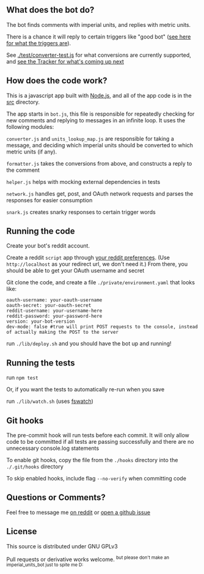 What does the bot do?
---
The bot finds comments with imperial units, and replies with metric units.

There is a chance it will reply to certain triggers like "good bot" ([see here for what the triggers are](https://github.com/cannawen/metric_units_reddit_bot/blob/master/test/snark-test.js)).

See [./test/converter-test.js](https://github.com/cannawen/metric_units_reddit_bot/blob/master/test/converter-test.js) for what conversions are currently supported, and [see the Tracker for what's coming up next](https://www.pivotaltracker.com/n/projects/2091572)


How does the code work?
---
This is a javascript app built with [Node.js](https://nodejs.org/en/), and all of the app code is in the [src](https://github.com/cannawen/metric_units_reddit_bot/tree/master/src) directory.

The app starts in `bot.js`, this file is responsible for repeatedly checking for new comments and replying to messages in an infinite loop. It uses the following modules:

`converter.js` and `units_lookup_map.js` are responsible for taking a message, and deciding which imperial units should be converted to which metric units (if any).

`formatter.js` takes the conversions from above, and constructs a reply to the comment

`helper.js` helps with mocking external dependencies in tests

`network.js` handles get, post, and OAuth network requests and parses the responses for easier consumption

`snark.js` creates snarky responses to certain trigger words


Running the code
---
Create your bot's reddit account.

Create a reddit `script` app through [your reddit preferences](https://www.reddit.com/prefs/apps). (Use `http://localhost` as your redirect url, we don't need it.) From there, you should be able to get your OAuth username and secret

Git clone the code, and create a file `./private/environment.yaml` that looks like:
```
oauth-username: your-oauth-username
oauth-secret: your-oauth-secret
reddit-username: your-username-here
reddit-password: your-password-here
version: your-bot-version
dev-mode: false #true will print POST requests to the console, instead of actually making the POST to the server
```
run `./lib/deploy.sh` and you should have the bot up and running!


Running the tests
---
run `npm test`

Or, if you want the tests to automatically re-run when you save

run `./lib/watch.sh` (uses [fswatch](https://github.com/emcrisostomo/fswatch))


Git hooks
---
The pre-commit hook will run tests before each commit. It will only allow code to be committed if all tests are passing successfully and there are no unnecessary console.log statements

To enable git hooks, copy the file from the `./hooks` directory into the `./.git/hooks` directory

To skip enabled hooks, include flag `--no-verify` when committing code


Questions or Comments?
---
Feel free to message me [on reddit](https://www.reddit.com/message/compose?to=cannawen&subject=metric%20units%20bot&message=I%20think%20your%20bot%20is) or [open a github issue](https://github.com/cannawen/metric_units_reddit_bot/issues/new)


License
---
This source is distributed under GNU GPLv3

Pull requests or derivative works welcome. <sup>but please don't make an imperial_units_bot just to spite me D:</sup>

